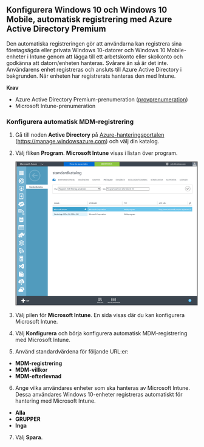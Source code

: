 ## <a name="set-up-windows-10-and-windows-10-mobile-automatic-enrollment-with-azure-active-directory-premium"></a>Konfigurera Windows 10 och Windows 10 Mobile, automatisk registrering med Azure Active Directory Premium

Den automatiska registreringen gör att användarna kan registrera sina företagsägda eller privata Windows 10-datorer och Windows 10 Mobile-enheter i Intune genom att lägga till ett arbetskonto eller skolkonto och godkänna att datorn/enheten hanteras. Svårare än så är det inte. Användarens enhet registreras och ansluts till Azure Active Directory i bakgrunden. När enheten har registrerats hanteras den med Intune.

**Krav**
- Azure Active Directory Premium-prenumeration ([provprenumeration](http://go.microsoft.com/fwlink/?LinkID=816845))
- Microsoft Intune-prenumeration


### <a name="configure-automatic-mdm-enrollment"></a>Konfigurera automatisk MDM-registrering

1. Gå till noden **Active Directory** på [Azure-hanteringsportalen](https://manage.windowsazure.com) (https://manage.windowsazure.com) och välj din katalog.

2. Välj fliken **Program**. **Microsoft Intune** visas i listan över program.

    ![Azure AD-appar med Microsoft Intune](../media/aad-intune-app.png)

3. Välj pilen för **Microsoft Intune**. En sida visas där du kan konfigurera Microsoft Intune.

4. Välj **Konfigurera** och börja konfigurera automatisk MDM-registrering med Microsoft Intune.

5. Använd standardvärdena för följande URL:er:

  - **MDM-registrering**
  - **MDM-villkor** 
  - **MDM-efterlevnad**

6.  Ange vilka användares enheter som ska hanteras av Microsoft Intune. Dessa användares Windows 10-enheter registreras automatiskt för hantering med Microsoft Intune.

  - **Alla**
  - **GRUPPER**
  - **Inga**

7. Välj **Spara**.
